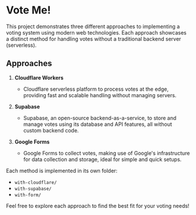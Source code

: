 # Vote Me!

This project demonstrates three different approaches to implementing a voting system using modern web technologies.
Each approach showcases a distinct method for handling votes without a traditional backend server (serverless).

## Approaches

1. **Cloudflare Workers**
   - Cloudflare serverless platform to process votes at the edge, providing fast and scalable handling without managing servers.

2. **Supabase**
   - Supabase, an open-source backend-as-a-service, to store and manage votes using its database and API features, all without custom backend code.

3. **Google Forms**
   - Google Forms to collect votes, making use of Google's infrastructure for data collection and storage, ideal for simple and quick setups.

Each method is implemented in its own folder:
- `with-cloudflare/`
- `with-supabase/`
- `with-form/`

Feel free to explore each approach to find the best fit for your voting needs!
